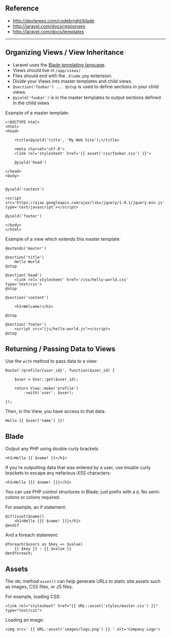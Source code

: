 ## Reference 

* <http://daylerees.com/codebright/blade>
* <http://laravel.com/docs/responses>
* <http://laravel.com/docs/templates>

---

## Organizing Views / View Inheritance
+ Laravel uses the [Blade templating language](http://laravel.com/docs/templates#blade-templating).
+ Views should live in `/app/views/`
+ Files should end with the `.blade.php` extension.
+ Divide your Views into master templates and child views.
+ `@section('foobar') ... @stop` is used to define sections in your child views.
+ `@yield('foobar')` is in the master templates to output sections defined in the child views

Example of a master template:

	<!DOCTYPE html>
	<html>
	<head>

		<title>@yield('title', 'My Web Site');</title>
		
		<meta charset='utf-8'>
		<link rel='stylesheet' href='{{ asset('css/foobar.css') }}'>
		
		@yield('head')

	</head>
	<body>


	@yield('content')

	<script src='https://ajax.googleapis.com/ajax/libs/jquery/1.9.1/jquery.min.js' type='text/javascript'></script>

	@yield('footer')
		
	</body>
	</html>

Example of a view which extends this master template:
	
	@extends('master')
	
	@section('title')
		Hello World
	@stop

	@section('head')
		<link rel='stylesheet' href='/css/hello-world.css' type='text/css'>
	@stop
	
	@section('content')
	
		<h1>Welcome!</h1>
	
	@stop
	
	@section('footer')
		<script src="/js/hello-world.js"></script>
	@stop



## Returning / Passing Data to Views

Use the `with` method to pass data to a view:

	Route('/profile/{user_id}', function($user_id) {
	
		$user = User::get($user_id);

		return View::make('profile')
			->with('user', $user);

	});

Then, in the View, you have access to that data:

	Hello {{ $user['name'] }}!


	
## Blade

Output any PHP using double curly brackets

	<h1>Hello {{ $name! }}</h1>
	
If you're outputting data that was entered by a user, use trouble curly brackets to escape any nefarious-XSS characters:

	<h1>Hello {{{ $name! }}}</h1>
	
You can use PHP control structures in Blade; just prefix with a `@`. No semi-colons or colons required.

For example, an if statement:

	@if(isset($name))
		<h1>Hello {{{ $name! }}}</h1>	
	@endif

And a foreach statement:
	
	@foreach($users as $key => $value) 
		{{ $key }} : {{ $value }}
	@endforeach;	




## Assets

The `URL` method `asset()` can help generate URLs to static site assets such as images, CSS files, or JS files.

For example, loading CSS:

	<link rel="stylesheet" href="{{ URL::asset('styles/master.css') }}" type="text/css">
	
Loading an image:

	<img src=' {{ URL::asset('images/logo.png') }} ' alt='Company Logo'>
